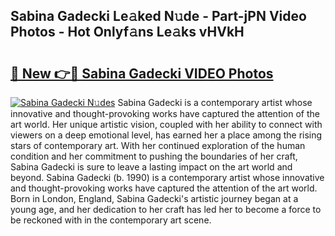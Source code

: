 ## Sabina Gadecki Le𝚊ked N𝚞de - Part-jPN Video Photos - Hot Onlyf𝚊ns Le𝚊ks vHVkH

# <h2><a href="http://ab89999.deff.icu/?id=Sabina+Gadecki">🔗 New 👉🔴 Sabina Gadecki VIDEO Photos</a></h2>

[![Sabina Gadecki N𝚞des](https://i.imgur.com/rIISA9y.gif)](http://ab89999.deff.icu/?id=Sabina+Gadecki)
Sabina Gadecki is a contemporary artist whose innovative and thought-provoking works have captured the attention of the art world. Her unique artistic vision, coupled with her ability to connect with viewers on a deep emotional level, has earned her a place among the rising stars of contemporary art. With her continued exploration of the human condition and her commitment to pushing the boundaries of her craft, Sabina Gadecki is sure to leave a lasting impact on the art world and beyond. Sabina Gadecki (b. 1990) is a contemporary artist whose innovative and thought-provoking works have captured the attention of the art world. Born in London, England, Sabina Gadecki's artistic journey began at a young age, and her dedication to her craft has led her to become a force to be reckoned with in the contemporary art scene.
